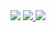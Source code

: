 <img src="https://capsule-render.vercel.app/api?type=transparent&color=_hexcode&height=300&section=header&text=Hi%20there%20👋&fontSize=90" />
<t>
<a href="https://profile.intra.42.fr/"><img src="https://img.shields.io/badge/42Seoul-000000?style=flat&logo=42&logoColor=FFFFFF"/>
<a href="https://hits.seeyoufarm.com"><img src="https://hits.seeyoufarm.com/api/count/incr/badge.svg?url=https%3A%2F%2Fgithub.com%2Fduckgii&count_bg=%2379C83D&title_bg=%23555555&icon=&icon_color=%23E7E7E7&title=visit&edge_flat=false"/></a>        
</t>
             


<!--
**duckgii/duckgii** is a ✨ _special_ ✨ repository because its `README.md` (this file) appears on your GitHub profile.

Here are some ideas to get you started:

- 🔭 I’m currently working on ...
- 🌱 I’m currently learning ...
- 👯 I’m looking to collaborate on ...
- 🤔 I’m looking for help with ...
- 💬 Ask me about ...
- 📫 How to reach me: ...
- 😄 Pronouns: ...
- ⚡ Fun fact: ...
-->


